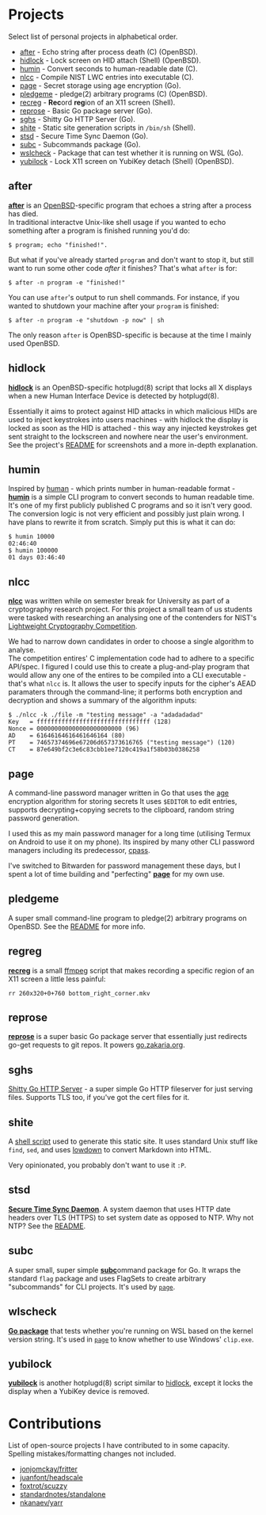# Projects

Select list of personal projects in alphabetical order.  

  * [after](#after)       - Echo string after process death \(C) (OpenBSD).
  * [hidlock](#hidlock)   - Lock screen on HID attach (Shell) (OpenBSD).
  * [humin](#humin)       - Convert seconds to human-readable date \(C).
  * [nlcc](#nlcc)         - Compile NIST LWC entries into executable \(C).
  * [page](#page)         - Secret storage using age encryption (Go).
  * [pledgeme](#pledgeme) - pledge(2) arbitrary programs \(C) (OpenBSD).
  * [recreg](#recreg)     - **Rec**ord **reg**ion of an X11 screen (Shell).
  * [reprose](#reprose)   - Basic Go package server (Go).
  * [sghs](#sghs)         - Shitty Go HTTP Server (Go).
  * [shite](#shite)       - Static site generation scripts in `/bin/sh` (Shell).
  * [stsd](#stsd)         - Secure Time Sync Daemon (Go).
  * [subc](#subc)         - Subcommands package (Go).
  * [wslcheck](#wslcheck) - Package that can test whether it is running on WSL (Go).
  * [yubilock](#yubilock) - Lock X11 screen on YubiKey detach (Shell) (OpenBSD).

## after

[**after**](https://github.com/e-zk/after) is an 
[OpenBSD](https://openbsd.org/)-specific program that echoes a string after a 
process has died.  
In traditional interactve Unix-like shell usage if you wanted to echo 
something after a program is finished running you'd do: 

	$ program; echo "finished!".

But what if you've already started `program` and 
don't want to stop it, but still want to run some other code _after_ it 
finishes? That's what `after` is for: 

	$ after -n program -e "finished!"

You can use `after`'s output to run shell commands. For instance, if you 
wanted to shutdown your machine after your `program` is finished:

	$ after -n program -e "shutdown -p now" | sh

The only reason `after` is OpenBSD-specific is because at the time I mainly
used OpenBSD. 

## hidlock

[**hidlock**](https://github.com/e-zk/hidlock) is an OpenBSD-specific 
hotplugd(8) script that locks all X displays when a new Human Interface 
Device is detected by hotplugd(8).

Essentially it aims to protect against HID attacks in which malicious HIDs
are used to inject keystrokes into users machines - with hidlock the display 
is locked as soon as the HID is attached - this way any injected keystrokes
get sent straight to the lockscreen and nowhere near the user's environment.  
See the project's [README](https://github.com/e-zk/hidlock/blob/master/README.md)
for screenshots and a more in-depth explanation.

## humin

Inspired by [human](http://z3bra.org/) - which prints number in human-readable 
format - [**humin**](https://github.com/e-zk/humin) is a simple CLI program to convert 
seconds to human readable time. It's one of my first publicly published C
programs and so it isn't very good. The conversion logic is not very 
efficient and possibly just plain wrong. I have plans to rewrite it from scratch.
Simply put this is what it can do:

	$ humin 10000
	02:46:40
	$ humin 100000
	01 days 03:46:40


## nlcc

[**nlcc**](https://github.com/e-zk/nlcc) was written while on semester break 
for University as part of a cryptography research project. For this project 
a small team of us students were tasked with researching an analysing one of 
the contenders for NIST's 
[Lightweight Cryptography Competition](https://csrc.nist.gov/Projects/Lightweight-Cryptography). 

We had to narrow down candidates in order to choose a single algorithm to 
analyse.  
The competition entires' C implementation code had to adhere to a specific 
API/spec. I figured I could use this to create a plug-and-play program
that would allow any one of the entires to be compiled into a CLI executable -
that's what `nlcc` is. It allows the user to specify inputs for the cipher's 
AEAD paramaters through the command-line; it performs both encryption and 
decryption and shows a summary of the algorithm inputs:

	$ ./nlcc -k ./file -m "testing message" -a "adadadadad"
	Key   = ffffffffffffffffffffffffffffffff (128)
	Nonce = 000000000000000000000000 (96)
	AD    = 61646164616461646164 (80)
	PT    = 74657374696e67206d657373616765 ("testing message") (120)
	CT    = 87e649bf2c3e6c83cbb1ee7120c419a1f58b03b0386258

## page

A command-line password manager written in Go that uses the 
[age](https://age-encryption.org/) encryption algorithm for storing secrets 
It uses `$EDITOR` to edit entries, supports decrypting+copying secrets to the
clipboard, random string password generation.

I used this as my main password manager for a long time 
(utilising Termux on Android to use it on my phone). Its inspired by many other
CLI password managers including its predecessor, [cpass](https://github.com/e-zk/cpass).

I've switched to Bitwarden for password management these days, but I spent
a lot of time building and "perfecting" [**page**](https://github.com/e-zk/page) 
for my own use.

## pledgeme

A super small command-line program to pledge(2) arbitrary programs on OpenBSD.
See the [README](https://github.com/e-zk/pledgeme) for more info.


## regreg

[**recreg**](https://github.com/e-zk/recreg) is a small [ffmpeg](https://ffmpeg.org/) 
script that makes recording a specific region of an X11 screen a little less painful:

	rr 260x320+0+760 bottom_right_corner.mkv

## reprose

[**reprose**](https://github.com/e-zk/go-reprose) is a super basic Go package 
server that essentially just redirects go-get requests to git repos. It powers 
[go.zakaria.org](https://go.zakaria.org/).

## sghs

[Shitty Go HTTP Server](https://github.com/e-zk/sghs) - a super simple Go HTTP fileserver for just serving 
files. Supports TLS too, if you've got the cert files for it.

## shite

A [shell script](https://github.com/e-zk/shite) used to generate this static site.
It uses standard Unix stuff like `find`, `sed`, and uses [lowdown]() to convert
Markdown into HTML.

Very opinionated, you probably don't want to use it `:P`.

## stsd

[**Secure Time Sync Daemon**](https://github.com/e-zk/stsd). A system daemon 
that uses HTTP date headers over TLS (HTTPS) to set system date as opposed to NTP.
Why not NTP? See the [README](https://github.com/e-zk/stsd/blob/main/README.md).

## subc

A super small, super simple [**subc**](https://github.com/e-zk/subc)ommand package for Go. It wraps the standard 
`flag` package and uses FlagSets to create arbitrary "subcommands" for CLI 
projects. It's used by [`page`](#page).

## wlscheck

[**Go package**](https://github.com/e-zk/wslcheck) that tests whether you're running on WSL based on the kernel 
version string. It's used in [`page`](#page) to know whether to use 
Windows' `clip.exe`.

## yubilock

[**yubilock**](https://github.com/e-zk/yubilock) is another hotplugd(8) script similar to 
[hidlock](#hidlock), except it locks the display when a YubiKey device is removed.

# Contributions

List of open-source projects I have contributed to in some capacity.  
Spelling mistakes/formatting changes not included. 

- [jonjomckay/fritter](https://github.com/jonjomckay/fritter)
- [juanfont/headscale](https://github.com/juanfont/headscale)
- [foxtrot/scuzzy](https://github.com/foxtrot/scuzzy)
- [standardnotes/standalone](https://github.com/standardnotes/standalone)
- [nkanaev/yarr](https://github.com/nkanaev/yarr)

